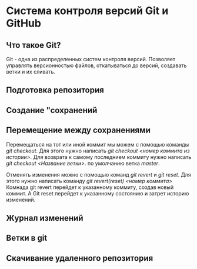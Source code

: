# Система контроля версий Git и GitHub

## Что такое Git?
Git - одна из распределенных систем контроля версий. Позволяет управлять версионностью файлов, откатываться до версий, создавать ветки и их сливать.
## Подготовка репозитория

## Создание "сохранений 

## Перемещение между сохранениями 
 Перемещаться на тот или иной коммит мы можем с помощью команды *git checkout*. Для этого нужно написать *git checkout <номер коммита из истории>*. Для возврата к самому последнием коммиту нужно написать *git checkout <Название ветки>*. по умолчанию ветка *master*.

 Отменять изменения можно с помощью команд *git revert* и *git reset*. Для этого нужно написать команду *git revert(reset) <номер коммита>* Комнада git revert перейдет к указанному коммиту, создав новый коммит. А Git reset перейдет к указанному состоянию и затрет историю изменений.
## Журнал изменений

## Ветки в git

## Скачивание удаленного репозитория
